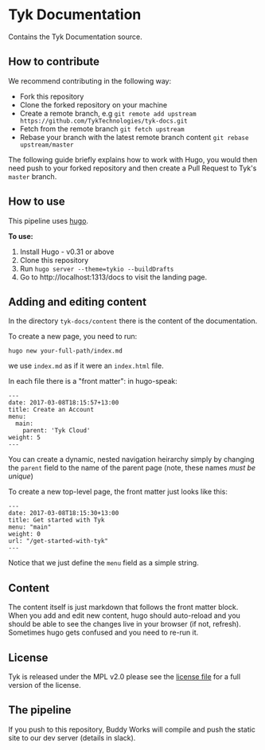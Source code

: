 # Tyk Documentation

Contains the Tyk Documentation source.

## How to contribute

We recommend contributing in the following way:

* Fork this repository
* Clone the forked repository on your machine
* Create a remote branch, e.g `git remote add upstream https://github.com/TykTechnologies/tyk-docs.git`
* Fetch from the remote branch `git fetch upstream`
* Rebase your branch with the latest remote branch content `git rebase upstream/master`

The following guide briefly explains how to work with Hugo, you would then need push to your forked repository and then create a Pull Request to Tyk's `master` branch.

## How to use

This pipeline uses [hugo](http://gohugo.io/).

**To use:**

1. Install Hugo - v0.31 or above
2. Clone this repository 
3. Run `hugo server --theme=tykio --buildDrafts`
4. Go to  http://localhost:1313/docs to visit the landing page.


## Adding and editing content

In the directory `tyk-docs/content` there is the content of the documentation.

To create a new page, you need to run:

`hugo new your-full-path/index.md`

we use `index.md` as if it were an `index.html` file.

In each file there is a "front matter": in hugo-speak:

```
---
date: 2017-03-08T18:15:57+13:00
title: Create an Account
menu:
  main:
    parent: 'Tyk Cloud'
weight: 5
---
```

You can create a dynamic, nested navigation heirarchy simply by changing the `parent` field to the name of the parent page (note,  these names *must be unique*)

To create a new top-level page, the front matter just looks like this:

```
--- 
date: 2017-03-08T18:15:30+13:00
title: Get started with Tyk
menu: "main"
weight: 0
url: "/get-started-with-tyk"
---
```

Notice that we just define the `menu` field as a simple string. 

## Content

The content itself is just markdown that follows the front matter block. When you add and edit new content, hugo should auto-reload and you should be able to see the changes live in your browser (if not, refresh). Sometimes hugo gets confused and you need to re-run it.

## License

Tyk is released under the MPL v2.0 please see the [license file](LICENSE.md) for a full version of the license.

## The pipeline

If you push to this repository, Buddy Works will compile and push the static site to our dev server (details in slack).
